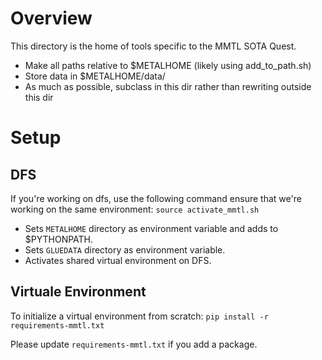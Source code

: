 # Overview
This directory is the home of tools specific to the MMTL SOTA Quest.

* Make all paths relative to $METALHOME (likely using add_to_path.sh)
* Store data in $METALHOME/data/
* As much as possible, subclass in this dir rather than rewriting outside this dir

# Setup 

## DFS
If you're working on dfs, use the following command ensure that we're working on the same environment:
`source activate_mmtl.sh`

 - Sets `METALHOME` directory as environment variable and adds to $PYTHONPATH.
 - Sets `GLUEDATA` directory as environment variable.
 - Activates shared virtual environment on DFS.

## Virtuale Environment
To initialize a virtual environment from scratch: 
`pip install -r requirements-mmtl.txt`

Please update `requirements-mmtl.txt` if you add a package.

